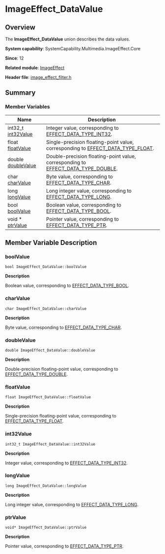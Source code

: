 # ImageEffect_DataValue


## Overview

The **ImageEffect_DataValue** union describes the data values.

**System capability**: SystemCapability.Multimedia.ImageEffect.Core

**Since**: 12

**Related module**: [ImageEffect](_image_effect.md)

**Header file**: [image_effect_filter.h](image__effect__filter_8h.md)


## Summary


### Member Variables

| Name| Description|
| -------- | -------- |
| int32_t [int32Value](#int32value) | Integer value, corresponding to [EFFECT_DATA_TYPE_INT32](_image_effect.md). |
| float [floatValue](#floatvalue) | Single-precision floating-point value, corresponding to [EFFECT_DATA_TYPE_FLOAT](_image_effect.md). |
| double [doubleValue](#doublevalue) | Double-precision floating-point value, corresponding to [EFFECT_DATA_TYPE_DOUBLE](_image_effect.md). |
| char [charValue](#charvalue) | Byte value, corresponding to [EFFECT_DATA_TYPE_CHAR](_image_effect.md). |
| long [longValue](#longvalue) | Long integer value, corresponding to [EFFECT_DATA_TYPE_LONG](_image_effect.md). |
| bool [boolValue](#boolvalue) | Boolean value, corresponding to [EFFECT_DATA_TYPE_BOOL](_image_effect.md). |
| void \* [ptrValue](#ptrvalue) | Pointer value, corresponding to [EFFECT_DATA_TYPE_PTR](_image_effect.md). |


## Member Variable Description


### boolValue

```
bool ImageEffect_DataValue::boolValue
```
**Description**

Boolean value, corresponding to [EFFECT_DATA_TYPE_BOOL](_image_effect.md).


### charValue

```
char ImageEffect_DataValue::charValue
```
**Description**

Byte value, corresponding to [EFFECT_DATA_TYPE_CHAR](_image_effect.md).


### doubleValue

```
double ImageEffect_DataValue::doubleValue
```
**Description**

Double-precision floating-point value, corresponding to [EFFECT_DATA_TYPE_DOUBLE](_image_effect.md).


### floatValue

```
float ImageEffect_DataValue::floatValue
```
**Description**

Single-precision floating-point value, corresponding to [EFFECT_DATA_TYPE_FLOAT](_image_effect.md).


### int32Value

```
int32_t ImageEffect_DataValue::int32Value
```
**Description**

Integer value, corresponding to [EFFECT_DATA_TYPE_INT32](_image_effect.md).


### longValue

```
long ImageEffect_DataValue::longValue
```
**Description**

Long integer value, corresponding to [EFFECT_DATA_TYPE_LONG](_image_effect.md).


### ptrValue

```
void* ImageEffect_DataValue::ptrValue
```
**Description**

Pointer value, corresponding to [EFFECT_DATA_TYPE_PTR](_image_effect.md).
